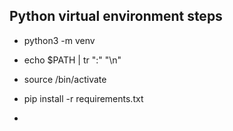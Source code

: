## Python virtual environment steps

- python3 -m venv <name of the virtual environment>

- echo $PATH | tr ":" "\n"

- source <name of the virtual environment>/bin/activate

- pip install -r requirements.txt

- 